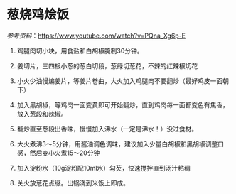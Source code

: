 # 葱烧鸡烩饭

*参考资料*：https://www.youtube.com/watch?v=PQna_Xg6p-E

1. 鸡腿肉切小块，用食盐和白胡椒腌制30分钟。

2. 姜切片，三四根小葱的葱白切段，葱绿切葱花，不辣的红辣椒切花

3. 小火少油慢煸姜片，等姜片卷曲，大火加入鸡腿肉不要翻炒（最好鸡皮一面朝下）

4. 加入黑胡椒，等鸡肉一面变黄即可开始翻炒，直到鸡肉每一面都变色有焦香，放入葱段和辣椒。

5. 翻炒直至葱段出香味，慢慢加入沸水（一定是沸水！）没过食材。

6. 大火煮沸3～5分钟，用酱油调色调味，建议加入少量白胡椒和黑胡椒调整口感，然后变小火煮15～20分钟

7. 加入淀粉水（10g淀粉配10ml水）勾芡，快速搅拌直到汤汁粘稠

8. 关火放葱花点缀。出锅浇到米饭上即成。
